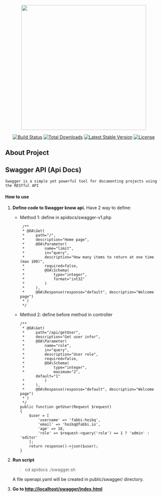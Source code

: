 <p align="center"><img src="https://res.cloudinary.com/dtfbvvkyp/image/upload/v1566331377/laravel-logolockup-cmyk-red.svg" width="400"></p>

<p align="center">
<a href="https://travis-ci.org/laravel/framework"><img src="https://travis-ci.org/laravel/framework.svg" alt="Build Status"></a>
<a href="https://packagist.org/packages/laravel/framework"><img src="https://poser.pugx.org/laravel/framework/d/total.svg" alt="Total Downloads"></a>
<a href="https://packagist.org/packages/laravel/framework"><img src="https://poser.pugx.org/laravel/framework/v/stable.svg" alt="Latest Stable Version"></a>
<a href="https://packagist.org/packages/laravel/framework"><img src="https://poser.pugx.org/laravel/framework/license.svg" alt="License"></a>
</p>

## About Project

## Swagger API (Api Docs)

    Swagger is a simple yet powerful tool for documenting projects using the RESTful API
   #### How to use
   

 1. **Define code to Swagger know api.**
     Have 2 way to define:
     - Method 1: define in apidocs/swagger-v1.php
        ````
         /**
         * @OA\Get(
         *     path="/",
         *     description="Home page",
         * 	   @OA\Parameter(
         *         name="limit",
         *         in="query",
         *         description="How many items to return at one time (max 100)",
         *         required=false,
         *         @OA\Schema(
         *             type="integer",
         *             format="int32"
         *         )
         *     ),
         *     @OA\Response(response="default", description="Welcome page")
         * )
         */
        ````
     - Method 2: define before method in controller
        ```
        /**
         * @OA\Get(
         *     path="/api/getUser",
         *     description="Get user infor",
         * 	   @OA\Parameter(
         *         name="role",
         *         in="query",
         *         description="User role",
         *         required=false,
         *         @OA\Schema(
         *             type="integer",
         *             maximum="2",
               default="1"
         *         )
         *     ),
         *     @OA\Response(response="default", description="Welcome page")
         * )
         */
        public function getUser(Request $request)
        {
            $user = [
                'username' => 'fabbi-hoibq',
                'email' => 'hoibq@fabbi.io',
                'age' => 18,
                'role' => $request->query('role') == 1 ? 'admin' : 'editor'
            ];
            return response()->json($user);
        }
        ```

 2. **Run script**
    > cd apidocs
    > ./swagger.sh

    A file openapi.yaml will be created in public/swagger/ directory.
 3. **Go to [http://localhost/swagger/index.html](http://localhost/swagger/index.html)**